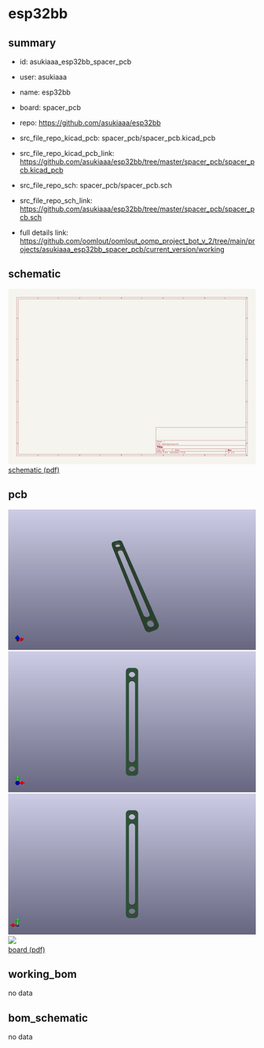 # esp32bb
 
## summary 
* id: asukiaaa_esp32bb_spacer_pcb
* user: asukiaaa
* name: esp32bb
* board: spacer_pcb
* repo: https://github.com/asukiaaa/esp32bb
* src_file_repo_kicad_pcb: spacer_pcb/spacer_pcb.kicad_pcb
* src_file_repo_kicad_pcb_link: https://github.com/asukiaaa/esp32bb/tree/master/spacer_pcb/spacer_pcb.kicad_pcb


* src_file_repo_sch: spacer_pcb/spacer_pcb.sch
* src_file_repo_sch_link: https://github.com/asukiaaa/esp32bb/tree/master/spacer_pcb/spacer_pcb.sch
* full details link: https://github.com/oomlout/oomlout_oomp_project_bot_v_2/tree/main/projects/asukiaaa_esp32bb_spacer_pcb/current_version/working  

## schematic  
![](working_schematic_600.png)  
[schematic (pdf)](working_schematic.pdf) 






















## pcb  
![](working_3d_600.png) 
![](working_3d_front_600.png)  
![](working_3d_back_600.png)  
![](working_600.png)  
[board (pdf)](working.pdf)  

## working_bom
no data

## bom_schematic
no data


